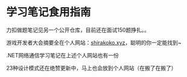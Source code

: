 # 学习笔记食用指南
力扣做题笔记见另一个公开仓库，目前还在面试150题挣扎。。

游戏开发者大会摘要全在个人网站：[shirakoko.xyz](shirakoko.xyz)，聪明的你一定能找到~

.NET网络通信学习笔记在上述个人网站也有一份

23种设计模式还在绝赞更新中，马上也会放到个人网站（在搬了在搬了）
